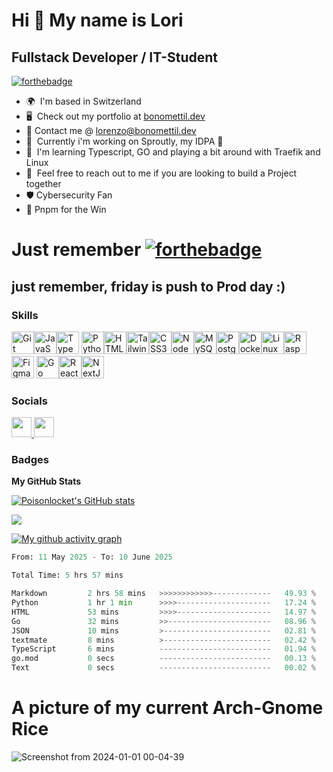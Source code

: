 Hi 👋 My name is Lori 
====================================

Fullstack Developer / IT-Student
---------------------------------------

[![forthebadge](https://forthebadge.com/images/badges/coffee-first-meetings-later.svg)](https://forthebadge.com)

* 🌍  I'm based in Switzerland
* 🖥️  Check out my portfolio at [bonomettil.dev](http://bonomettil.dev)
* 📩  Contact me @ [lorenzo@bonomettil.dev](mailto:lorenzo@bonomettil.dev)
* 🚀  Currently i'm working on Sproutly, my IDPA 🌱
* 🧠  I'm learning Typescript, GO and playing a bit around with Traefik and Linux
* 🤝  Feel free to reach out to me if you are looking to build a Project together
* 🛡️  Cybersecurity Fan
* 👑  Pnpm for the Win

# Just remember [![forthebadge](https://forthebadge.com/images/badges/not-a-bug-a-feature.svg)](https://forthebadge.com)
## just remember, friday is push to Prod day :)
### Skills


<p align="left">
  <a href="https://git-scm.com/" target="_blank" rel="noreferrer"><img src="https://raw.githubusercontent.com/danielcranney/readme-generator/main/public/icons/skills/git-colored.svg" width="36" height="36" alt="Git" /></a><a href="https://developer.mozilla.org/en-US/docs/Web/JavaScript" target="_blank" rel="noreferrer"><img src="https://raw.githubusercontent.com/danielcranney/readme-generator/main/public/icons/skills/javascript-colored.svg" width="36" height="36" alt="JavaScript" /></a><a href="https://www.python.org/" 

  <a href="https://www.typescriptlang.org/" target="_blank" rel="noreferrer"><img src="https://raw.githubusercontent.com/danielcranney/readme-generator/main/public/icons/skills/typescript-colored.svg" width="36" height="36" alt="TypeScript" /></a>
                                                                                                                                                                                                                                                                         <img src="https://raw.githubusercontent.com/danielcranney/readme-generator/main/public/icons/skills/python-colored.svg" width="36" height="36" alt="Python" /></a><a href="https://developer.mozilla.org/en-US/docs/Glossary/HTML5" target="_blank" rel="noreferrer"><img src="https://raw.githubusercontent.com/danielcranney/readme-generator/main/public/icons/skills/html5-colored.svg" width="36" height="36" alt="HTML5" /></a><a href="https://tailwindcss.com/" target="_blank" rel="noreferrer"><img src="https://raw.githubusercontent.com/danielcranney/readme-generator/main/public/icons/skills/tailwindcss-colored.svg" width="36" height="36" alt="TailwindCSS" /></a><a href="https://www.w3.org/TR/CSS/#css" target="_blank" rel="noreferrer"><img src="https://raw.githubusercontent.com/danielcranney/readme-generator/main/public/icons/skills/css3-colored.svg" width="36" height="36" alt="CSS3" /></a><a href="https://nodejs.org/en/" target="_blank" rel="noreferrer"><img src="https://raw.githubusercontent.com/danielcranney/readme-generator/main/public/icons/skills/nodejs-colored.svg" width="36" height="36" alt="NodeJS" /></a><a href="https://www.mysql.com/" target="_blank" rel="noreferrer"><img src="https://raw.githubusercontent.com/danielcranney/readme-generator/main/public/icons/skills/mysql-colored.svg" width="36" height="36" alt="MySQL" /></a><a href="https://www.postgresql.org/" target="_blank" rel="noreferrer"><img src="https://raw.githubusercontent.com/danielcranney/readme-generator/main/public/icons/skills/postgresql-colored.svg" width="36" height="36" alt="PostgreSQL" /></a><a href="https://www.docker.com/" target="_blank" rel="noreferrer"><img src="https://raw.githubusercontent.com/danielcranney/readme-generator/main/public/icons/skills/docker-colored.svg" width="36" height="36" alt="Docker" /></a><a href="https://www.linux.org" target="_blank" rel="noreferrer"><img src="https://raw.githubusercontent.com/danielcranney/readme-generator/main/public/icons/skills/linux-colored.svg" width="36" height="36" alt="Linux" /></a><a href="https://www.raspberrypi.org/" target="_blank" rel="noreferrer"><img src="https://raw.githubusercontent.com/danielcranney/readme-generator/main/public/icons/skills/raspberrypi-colored.svg" width="36" height="36" alt="Raspberry Pi" /></a><a href="https://www.figma.com/" target="_blank" rel="noreferrer"><img src="https://raw.githubusercontent.com/danielcranney/readme-generator/main/public/icons/skills/figma-colored.svg" width="36" height="36" alt="Figma" /></a>
<a href="https://go.dev/doc/" target="_blank" rel="noreferrer"><img src="https://raw.githubusercontent.com/danielcranney/readme-generator/main/public/icons/skills/go-colored.svg" width="36" height="36" alt="Go" /></a><a href="https://reactjs.org/" target="_blank" rel="noreferrer"><img src="https://raw.githubusercontent.com/danielcranney/readme-generator/main/public/icons/skills/react-colored.svg" width="36" height="36" alt="React" /></a><a href="https://nextjs.org/docs" target="_blank" rel="noreferrer"><img src="https://raw.githubusercontent.com/danielcranney/readme-generator/main/public/icons/skills/nextjs-colored.svg" width="36" height="36" alt="NextJs" /></a>


### Socials

<p align="left"> <a href="https://discord.com/users/683267055973433363" target="_blank" rel="noreferrer"> <picture> <source media="(prefers-color-scheme: dark)" srcset="https://raw.githubusercontent.com/danielcranney/readme-generator/main/public/icons/socials/discord.svg" /> <source media="(prefers-color-scheme: light)" srcset="https://raw.githubusercontent.com/danielcranney/readme-generator/main/public/icons/socials/discord.svg" /> <img src="https://raw.githubusercontent.com/danielcranney/readme-generator/main/public/icons/socials/discord.svg" width="32" height="32" /> </picture> </a> <a href="https://www.github.com/Poisonlocket" target="_blank" rel="noreferrer"> <picture> <source media="(prefers-color-scheme: dark)" srcset="https://raw.githubusercontent.com/danielcranney/readme-generator/main/public/icons/socials/github-dark.svg" /> <source media="(prefers-color-scheme: light)" srcset="https://raw.githubusercontent.com/danielcranney/readme-generator/main/public/icons/socials/github.svg" /> <img src="https://raw.githubusercontent.com/danielcranney/readme-generator/main/public/icons/socials/github.svg" width="32" height="32" /> </picture> </a></p>

### Badges

<b>My GitHub Stats</b>
<p>
  
  <a href="http://www.github.com/Poisonlocket"><img src="https://github-readme-stats.vercel.app/api?username=Poisonlocket&show_icons=true&hide=&count_private=true&title_color=84cc16&text_color=84cc16&icon_color=14b8a6&bg_color=000000&hide_border=true&show_icons=true" alt="Poisonlocket's GitHub stats" />   </a>


  <a href="http://www.github.com/Poisonlocket"><img src="https://github-readme-streak-stats.herokuapp.com/?user=Poisonlocket&stroke=84cc16&background=000000&ring=84cc16&fire=84cc16&currStreakNum=84cc16&currStreakLabel=84cc16&sideNums=84cc16&sideLabels=84cc16&dates=84cc16&hide_border=true" /></a></p>

  [![My github activity graph](https://github-readme-activity-graph.vercel.app/graph?username=poisonlocket&theme=github-compact)](https://github.com/ashutosh00710/github-readme-activity-graph)
  
  
<!--START_SECTION:waka-->

```python
From: 11 May 2025 - To: 10 June 2025

Total Time: 5 hrs 57 mins

Markdown         2 hrs 58 mins   >>>>>>>>>>>>-------------   49.93 %
Python           1 hr 1 min      >>>>---------------------   17.24 %
HTML             53 mins         >>>>---------------------   14.97 %
Go               32 mins         >>-----------------------   08.96 %
JSON             10 mins         >------------------------   02.81 %
textmate         8 mins          >------------------------   02.42 %
TypeScript       6 mins          -------------------------   01.94 %
go.mod           0 secs          -------------------------   00.13 %
Text             0 secs          -------------------------   00.02 %
```

<!--END_SECTION:waka-->


# A picture of my current Arch-Gnome Rice
![Screenshot from 2024-01-01 00-04-39](https://github.com/Poisonlocket/Poisonlocket/assets/128643203/a845121e-ca89-4ad4-84b3-973215ac44a2)
